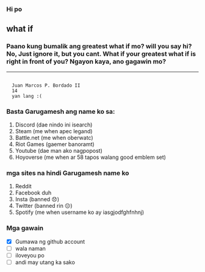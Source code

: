 ### Hi po

## **what if**             

### Paano kung bumalik ang greatest what if mo? will you say hi? No, Just ignore it, but you cant. What if your greatest what if is right in front of you? Ngayon kaya, ano gagawin mo?

---


```

  Juan Marcos P. Bordado II
  14
  yan lang :(

```
### Basta Garugamesh ang name ko sa:
1. Discord (dae nindo ini isearch)
2. Steam (me when apec legand)
3. Battle.net (me when oberwatc)
4. Riot Games (gaemer banoramt)
5. Youtube (dae man ako nagpopost)
6. Hoyoverse (me when ar 58 tapos walang good emblem set)
### mga sites na hindi Garugamesh name ko
1. Reddit 
2. Facebook duh
3. Insta (banned 😞)
4. Twitter (banned rin 😔)
5. Spotify (me when username ko ay iasgjodfghfnhnj)

### Mga gawain
- [x] Gumawa ng github account
- [ ] wala naman
- [ ] iloveyou po
- [ ] andi may utang ka sako
